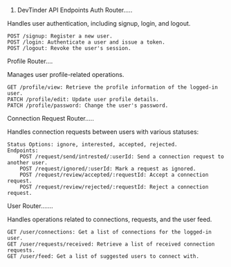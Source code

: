 1. DevTinder API Endpoints
Auth Router.....

Handles user authentication, including signup, login, and logout.

    POST /signup: Register a new user.
    POST /login: Authenticate a user and issue a token.
    POST /logout: Revoke the user's session.

Profile Router....

Manages user profile-related operations.

    GET /profile/view: Retrieve the profile information of the logged-in user.
    PATCH /profile/edit: Update user profile details.
    PATCH /profile/password: Change the user's password.

Connection Request Router.....

Handles connection requests between users with various statuses:

    Status Options: ignore, interested, accepted, rejected.
    Endpoints:
        POST /request/send/intrested/:userId: Send a connection request to another user.
        POST /request/ignored/:userId: Mark a request as ignored.
        POST /request/review/accepted/:requestId: Accept a connection request.
        POST /request/review/rejected/:requestId: Reject a connection request.

User Router.......

Handles operations related to connections, requests, and the user feed.

    GET /user/connections: Get a list of connections for the logged-in user.
    GET /user/requests/received: Retrieve a list of received connection requests.
    GET /user/feed: Get a list of suggested users to connect with.
